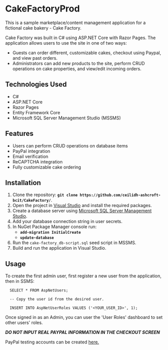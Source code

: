 # CakeFactoryProd

This is a sample marketplace/content management application for a fictional cake bakery - Cake Factory.

Cake Factory was built in C# using ASP.NET Core with Razor Pages. The application allows users to use the site in one of two ways:
- Guests can order different, customizable cakes, checkout using Paypal, and view past orders.
- Administrators can add new products to the site, perform CRUD operations on cake properties, and view/edit incoming orders.

## Technologies Used

  - C#
  - ASP.NET Core
  - Razor Pages
  - Entity Framework Core
  - Microsoft SQL Server Management Studio (MSSMS)
    
## Features

  - Users can perform CRUD operations on database items
  - PayPal integration
  - Email verification
  - ReCAPTCHA integration
  - Fully customizable cake ordering
  
## Installation

  1. Clone the repository: <b>`git clone https://github.com/ceilidh-ashcroft-bcit/CakeFactory/`</b>.
  2. Open the project in <a href="https://visualstudio.microsoft.com">Visual Studio</a> and install the required packages.
  3. Create a database server using <a href= "https://learn.microsoft.com/en-us/sql/ssms/download-sql-server-management-studio-ssms?view=sql-server-ver16">Microsoft SQL Server Management Studio</a>.
  4. Add your database connection string in user secrets.
  5. In NuGet Package Manager console run: 
      - <b>`add-migration InitialCreate`</b>
      - <b>`update-database`</b>
  6. Run the `cake-factory_db-script.sql` seed script in MSSMS.
  7. Build and run the application in Visual Studio.
  
  ## Usage
  
To create the first admin user, first register a new user from the application, then in SSMS:
    
      SELECT * FROM AspNetUsers;
 
      -- Copy the user id from the desired user.

      INSERT INTO AspNetUserRoles VALUES ('<YOUR_USER_ID>', 1);
  
Once signed in as an Admin, you can user the 'User Roles' dashboard to set other users' roles.


***DO NOT INPUT REAL PAYPAL INFORMATION IN THE CHECKOUT SCREEN***

 PayPal testing accounts can be created <a href="https://developer.paypal.com">here.</a>
